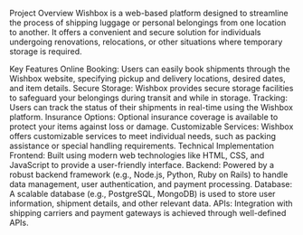 Project Overview
Wishbox is a web-based platform designed to streamline the process of shipping luggage or personal belongings from one location to another. It offers a convenient and secure solution for individuals undergoing renovations, relocations, or other situations where temporary storage is required.

Key Features
Online Booking: Users can easily book shipments through the Wishbox website, specifying pickup and delivery locations, desired dates, and item details.
Secure Storage: Wishbox provides secure storage facilities to safeguard your belongings during transit and while in storage.
Tracking: Users can track the status of their shipments in real-time using the Wishbox platform.
Insurance Options: Optional insurance coverage is available to protect your items against loss or damage.
Customizable Services: Wishbox offers customizable services to meet individual needs, such as packing assistance or special handling requirements.
Technical Implementation
Frontend: Built using modern web technologies like HTML, CSS, and JavaScript to provide a user-friendly interface.
Backend: Powered by a robust backend framework (e.g., Node.js, Python, Ruby on Rails) to handle data management, user authentication, and payment processing.
Database: A scalable database (e.g., PostgreSQL, MongoDB) is used to store user information, shipment details, and other relevant data.
APIs: Integration with shipping carriers and payment gateways is achieved through well-defined APIs.
